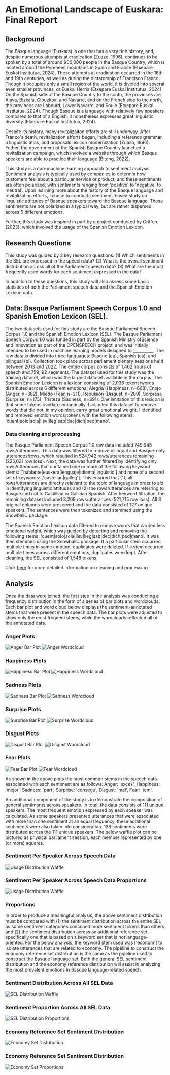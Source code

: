 # An Emotional Landscape of Euskara: Final Report

## Background

The Basque language (Euskara) is one that has a very rich history, and, despite numerous attempts at eradication (Zuazo, 1996), continues to be spoken by a total of around 900,000 people in the Basque Country, which is located around the Pyrenees mountains in Spain and France (Etxepare Euskal Institutua, 2024). These attempts at eradication occurred in the 18th and 19th centuries, as well as during the dictatorship of Francisco Franco. Though it occupies only a small region of the world, it is divided into several even smaller provinces, or Euskal Herria (Etxepare Euskal Institutua, 2024). On the Spanish side of the Basque Country to the south, the provinces are Alava, Bizkaia, Gipuzkoa, and Navarre, and on the French side to the north, the provinces are Labourd, Lower Navarre, and Soule (Etxepare Euskal Institutua, 2024). Though Basque is a language with relatively few speakers compared to that of a English, it nonetheless expresses great linguistic diversity (Etxepare Euskal Institutua, 2024).

Despite its history, many revitalizaiton efforts are still underway. After Franco's death, revitalization efforts began, including a reference grammar, a linguistic atlas, and proposals lexicon modernization (Zuazo, 1996). Futher, the government of the Spanish Basque Country launched a revitalization campaign, which involved a website through which Basque speakers are able to practice their language (Bitong, 2022).

This study is a non-machine learning approach to sentiment analysis. Sentiment analysis is typically used by companies to determin how customers feel about a particular service or product, and these sentiments are often polarized, with sentiments ranging from 'positive' to 'negative' to 'neutral'. Upon learning more about the history of the Basque language and revitalization efforts, I chose to conducta sentiment-based study on linguistic attitudes of Basque speakers toward the Basque language. These sentiments are not polarized in a typical way, but are rather dispersed across 6 different emotions.

Further, this study was inspired in part by a project conducted by Griffen (2023), which involved the usage of the Spanish Emotion Lexicon.

## Research Questions

This study was guided by 3 key research questions: (1) Which sentiments in the SEL are expressed in the speech data? (2) What is the overall sentiment distribution across all of the Parliament speech data? (3) What are the most frequently used words for each sentiment expressed in the data?

In addition to these questions, this study will also assess some basic statistics of both the Parliament speech data and the Spanish Emotion Lexicon data.

## Data: Basque Parliament Speech Corpus 1.0 and Spanish Emotion Lexicon (SEL).

The two datasets used for this study are the Basque Parliament Speech Corpus 1.0 and the Spanish Emotion Lexicon (SEL). The Basque Parliament Speech Corpus 1.0 was funded in part by the Spanish Ministry ofScience and Innovation as part of the OPENSPEECH project, and was initially intended to be used in machine learning models designed to __________. The raw data is divided into three languages: Basque (eu), Spanish (es), and bilingual (bi). Collection took place across parliament plenary sessions held between 2013 and 2022. The entire corpus consists of 1,462 hours of speech and 759,192 segments. The dataset used for this study was the training dataset, which was the largest dataset available in the corpus. The Spanish Emotion Lexicon is a lexicon consisting of 2,036 tokens/words distributed across 6 different emotions: Alegría (Happiness, n=668), Enojo (Anger, n=382), Miedo (Fear, n=211), Repulsión (Disgust, n=209), Sorpresa (Surprise, n=175), Tristeza (Sadness, n=391). One limitation of this lexicon is that some tokens overlap semantically. I adjusted this dataset to remove words that did not, in my opinion, carry great emotional weight. I identified and removed emotion words/tokens with the following stems: 'cuent|solo|sola|llev|lleg|sab|dec|dich|ped|mano'.

### Data cleaning and processing

The Basque Parliament Speech Corpus 1.0 raw data included 749,945 rows/utterances. This data was filtered to remove bilingual and Basque-only utterances/rows, which resulted in 524,942 rows/utterances remaining (225,021 row loss). Next, the data was further filtered by identifying only rows/utterances that contained one or more of the following keyword stems: ['hablante|euskera|lenguaje|idioma|lingüístic'] and none of a second set of keywords: ['castellan|galleg']. This ensured that (1), all rows/utterances are directly relevant to the topic of language in order to aid in identifying linguistic attitudes and (2) the rows/utterances are referring to Basque and not to Castillian or Galician Spanish. After keyword filtration, the remaining dataset included 3,209 rows/utterances (521,715 row loss). All 8 original columns were preserved and the data consisted of 127 unique speakers. The sentences were then tokenized and stemmed using the SnowballC package.

The Spanish Emotion Lexicon data  filtered to remove words that carried less emotional weight, which was guided by detecting and removing the following stems: 'cuent|solo|sola|llev|lleg|sab|dec|dich|ped|mano'. It was then stemmed using the SnowballC package. If a particular stem occurred multiple times in same emotion, duplicates were deleted. If a stem occurred multiple times across different emotions, duplicates were kept. After cleaning, the SEL consisted of 1,548 tokens.

Click [here](Data-Pipeline.md) for more detailed information on cleaning and processing.

## Analysis

Once the data were joined, the first step in the analysis was conducting a frequency distribution in the form of a series of bar plots and wordclouds. Each bar plot and word cloud below displays the sentiment-annotated stems that were present in the speech data. The bar plots were adjusted to show only the most frequent stems, while the wordclouds reflected all of the annotated data.

### Anger Plots
![Anger Bar Plot](Data-Pipeline_files/figure-gfm/unnamed-chunk-24-1.png)
![Anger Wordcloud](Data-Pipeline_files/figure-gfm/unnamed-chunk-23-1.png)

### Happiness Plots
![Happiness Bar Plot](Data-Pipeline_files/figure-gfm/unnamed-chunk-24-2.png)
![Happiness Wordcloud](Data-Pipeline_files/figure-gfm/unnamed-chunk-23-2.png)

### Sadness Plots
![Sadness Bar Plot](Data-Pipeline_files/figure-gfm/unnamed-chunk-24-3.png)
![Sadness Wordcloud](Data-Pipeline_files/figure-gfm/unnamed-chunk-23-3.png)

### Surprise Plots
![Surprise Bar Plot](Data-Pipeline_files/figure-gfm/unnamed-chunk-24-4.png)
![Surprise Wordcloud](Data-Pipeline_files/figure-gfm/unnamed-chunk-23-4.png)

### Disgust Plots
![Disgust Bar Plot](Data-Pipeline_files/figure-gfm/unnamed-chunk-24-5.png)
![Disgust Wordcloud](Data-Pipeline_files/figure-gfm/unnamed-chunk-23-5.png)

### Fear Plots
![Fear Bar Plot](Data-Pipeline_files/figure-gfm/unnamed-chunk-24-6.png)
![Fear Wordcloud](Data-Pipeline_files/figure-gfm/unnamed-chunk-23-6.png)

As shown in the above plots the most common stems in the speech data associated with each sentiment are as follows: Anger: 'exces', Happiness: 'mejor', Sadness: 'part', Surprise: 'consegu', Disgust: 'mal', Fear: 'tem'.

An additional component of the study is to demonstrate the composition of general sentiments across speakers. In total, the data consists of 111 unique speakers. The most frequent emotion expressed by each speaker was calculated. As some speakers presented utterances that were associated with more than one sentiment at an equal frequency, these additional sentiments were also taken into consideration. 128 sentiments were distributed across the 111 unique speakers. The below waffle plot can be pictured as physical parliament session, each member represented by one (or more) squares.

### Sentiment Per Speaker Across Speech Data
![Usage Distribution Waffle](Data-Pipeline_files/figure-gfm/unnamed-chunk-26-1.png)

### Sentiment Per Speaker Across Speech Data Proportions
![Usage Distribution Waffle](Data-Pipeline_files/figure-gfm/usage_words.png)

### Proportions

In order to produce a meaningful analysis, the above sentiment distribution must be compared with (1) the sentiment distribution across the entire SEL as some sentiment categories contained more sentiment tokens than others and (2) the sentiment distribution across an additional reference set--specifically one that is based on a keyword set that is not language-oriented. For the below analysis, the keyword stem used was ['econom'] to isolate utterances that are related to economy. The pipeline to construct the economy reference set distribution is the same as the pipeline used to construct the Basque language set. Both the general SEL sentiment distribution and the economy reference distribution will assist in analyzing the most prevalent emotions in Basque language-related speech.

### Sentiment Distribution Across All SEL Data
![SEL Distribution Waffle](Data-Pipeline_files/figure-gfm/unnamed-chunk-27-1.png)

### Sentiment Proportion Across All SEL Data
![SEL Distribution Proportions](Data-Pipeline_files/figure-gfm/prop_words.png)

### Economy Reference Set Sentiment Distribution
![Economy Set Distribution](Data-Pipeline_files/figure-gfm/unnamed-chunk-28-1.png)

### Economy Reference Set Sentiment Distribution
![Economy Set Proportions](Data-Pipeline_files/figure-gfm/econ_words.png)




